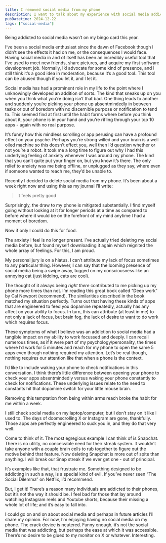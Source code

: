 ```yaml
---
title: I removed social media from my phone
description: I want to talk about my experience with social media addiction, noting its negative impact on focus and mental well-being. After deleting social media from my phone, I experienced a reduction in anxiety and an increase in productivity. I want to encourage others to consider the impact of social media on their lives and suggests limiting its accessibility.
pubDatetime: 2024-12-22
tags: ["social-media"]
---
```


Being addicted to social media wasn’t on my bingo card this year.

I’ve been a social media enthusiast since the dawn of Facebook though I didn’t see the effects it had on me, or the consequences I would face. Having social media in and of itself has been an incredibly useful tool that I’ve used to meet new friends, share pictures, and acquire my first software development job. Normally, I’d advocate for some kind of presence, and I still think it’s a good idea in moderation, because it’s a good tool. This tool can be abused though if you let it, and I let it.

Social media has had a prominent role in my life to the point where I unknowingly developed an addition of sorts. The kind that sneaks up on you when you think what you’re doing isn’t that bad. One thing leads to another and suddenly you’re picking your phone up absentmindedly in between tasks or out of boredom with no discernible purpose or notification to tend to. This seemed find at first until the habit forms where before you think about it, your phone is in your hand and you’re rifling through your top 10 apps - again with no real purpose.

It’s funny how this mindless scrolling or app perusing can have a profound effect on your psyche. Perhaps you’re strong willed and your brain is a well oiled machine so this doesn’t effect you, well then I’d question whether or not you’re a robot. It took me a long time to figure out why I had this underlying feeling of anxiety whenever I was around my phone. The kind that you can’t quite put your finger on, but you know it’s there. The only relief to anxiety was me being offline, or unplugged as they say, where even if someone wanted to reach me, they’d be unable to.

Recently I decided to delete social media from my phone. It’s been about a week right now and using this as my journal I’ll write:

> It feels pretty good

Surprisingly, the draw to my phone is mitigated substantially. I find myself going without looking at it for longer periods at a time as compared to before where it would be on the forefront of my mind anytime I had a moment of boredom.

Now if only I could do this for food.

The anxiety I feel is no longer present. I’ve actually tried deleting my social media before, but found myself downloading it again which reignited the whole array of feelings. For this, I am proud.

My personal jury is on a hiatus. I can’t attribute my lack of focus sometimes to any particular thing. However, I can say that the looming presence of social media being a swipe away, tugged on my consciousness like an annoying cat (just kidding, cats are cool).

The thought of it always being _right there_ contributed to me picking up my phone more times than not. I’m reading this great book called “Deep work” by Cal Newport (recommend). The similarities described in the book matched my situation perfectly. Turns out that having these kinds of apps that are engineered to feed you dopamine repeatedly, actually has any affect on your ability to focus. In turn, this can attribute (at least in me) to not only a lack of focus, but brain fog, the lack of desire to want to do work which requires focus.

These symptoms of what I believe was an addiction to social media had a tangible impact on my ability to work focussed and deeply. I can recall numerous times, as if it were part of my psychology/personality, the times where I’d work for 5 minutes and reach for my phone to open the same 5 apps even though nothing required my attention. Let’s be real though, nothing requires our attention like that when a phone is the context.

I’d like to include waking your phone to check notifications in this conversation. I think there’s little difference between opening your phone to check your apps absentmindedly versus waking your phone constantly to check for notifications. These underlying issues relate to the need to constants hit that dopamine switch for your little mouse brain.

Removing this temptation from being within arms reach broke the habit for me within a week.

I still check social media on my laptop/computer, but I don’t stay on it like I used to. The days of doomscrolling X or Instagram are gone, thankfully. Those apps are perfectly engineered to suck you in, and they do that very well.

Come to think of it. The most egregious example I can think of is Snapchat. There is no utility, no conceivable need for their streak system. It wouldn’t take anyone with a couple brain cells to rub together to figure out the motive behind that feature. Now deleting Snapchat is more out of spite than anything. I will break our Snap streak if we ever get one - out of principal.

It’s examples like that, that frustrate me. Something designed to be addicting in such a way, is a special kind of evil. If you’ve never seen “The Social Dilemma” on Netflix, I’d recommend.

But, I get it! There’s a reason many individuals are addicted to their phones, but it’s not the way it should be. I feel bad for those that lay around watching Instagram reels and Youtube shorts, because their missing a whole lot of life; and it’s easy to fall into.

I could go on and on about social media and perhaps in future articles I’ll share my opinion. For now, I’m enjoying having no social media on my phone. The crack device is neutered. Funny enough, it’s not the social media that was addicting, but perhaps the ease at which it was accessible. There’s no desire to be glued to my monitor on X or whatever. Interesting.
